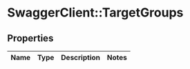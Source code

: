 # SwaggerClient::TargetGroups

## Properties
Name | Type | Description | Notes
------------ | ------------- | ------------- | -------------


